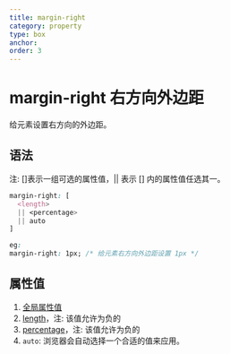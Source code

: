 ```yaml
---
title: margin-right
category: property
type: box
anchor:
order: 3
---
```


# margin-right 右方向外边距

给元素设置右方向的外边距。

## 语法

注: []表示一组可选的属性值，|| 表示 [] 内的属性值任选其一。

```css
margin-right: [
  <length>
  || <percentage>
  || auto
]

eg:
margin-right: 1px; /* 给元素右方向外边距设置 1px */
```

## 属性值

1. [全局属性值](/front-end/CSS/values#anchor-值类型)
1. [length](/front-end/CSS/values#anchor-值类型)，注: 该值允许为负的
1. [percentage](/front-end/CSS/values#anchor-值类型)，注: 该值允许为负的
1. `auto`: 浏览器会自动选择一个合适的值来应用。
